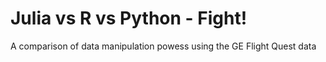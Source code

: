 # Julia vs R vs Python - Fight!
A comparison of data manipulation powess using the GE Flight Quest data
